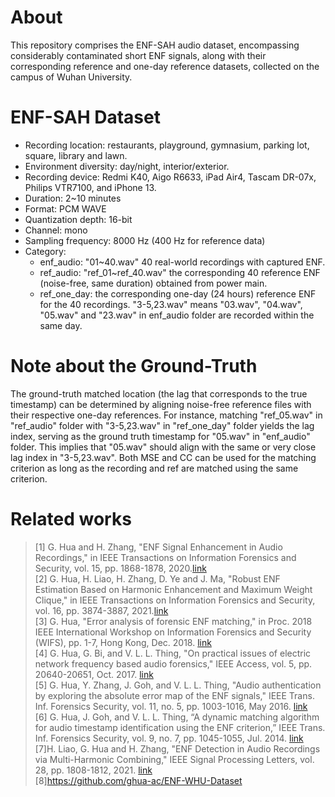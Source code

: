# About
This repository comprises the ENF-SAH audio dataset, encompassing considerably contaminated short ENF signals, along with their corresponding reference and one-day reference datasets, collected on the campus of Wuhan University. 
# ENF-SAH Dataset
* Recording location: restaurants, playground, gymnasium, parking lot, square, library and lawn.
* Environment diversity: day/night, interior/exterior.
* Recording device: Redmi K40, Aigo R6633, iPad Air4, Tascam DR-07x, Philips VTR7100, and iPhone 13.
* Duration: 2~10 minutes
* Format: PCM WAVE
* Quantization depth: 16-bit
* Channel: mono
* Sampling frequency: 8000 Hz (400 Hz for reference data)
* Category:
  * enf_audio: "01~40.wav" 40 real-world recordings with captured ENF.
  * ref_audio: "ref_01~ref_40.wav" the corresponding 40 reference ENF (noise-free, same duration) obtained from power main.
  * ref_one_day: the corresponding one-day (24 hours) reference ENF for the 40 recordings. "3-5,23.wav" means "03.wav", "04.wav", "05.wav" and "23.wav" in enf_audio folder are recorded within the same day.
# Note about the Ground-Truth 
The ground-truth matched location (the lag that corresponds to the true timestamp) can be determined by aligning noise-free reference files with their respective one-day references. For instance, matching "ref_05.wav" in "ref_audio" folder with "3-5,23.wav" in "ref_one_day" folder yields the lag index, serving as the ground truth timestamp for "05.wav" in "enf_audio" folder. This implies that "05.wav" should align with the same or very close lag index in "3-5,23.wav". Both MSE and CC can be used for the matching criterion as long as the recording and ref are matched using the same criterion.
 
# Related works
 >\[1] G. Hua and H. Zhang, "ENF Signal Enhancement in Audio Recordings," in IEEE Transactions on Information Forensics and Security, vol. 15, pp. 1868-1878, 2020.[link](https://ieeexplore.ieee.org/abstract/document/8894138)<br>
  >\[2] G. Hua, H. Liao, H. Zhang, D. Ye and J. Ma, "Robust ENF Estimation Based on Harmonic Enhancement and Maximum Weight Clique," in IEEE Transactions on Information Forensics and Security, vol. 16, pp. 3874-3887, 2021.[link](https://ieeexplore.ieee.org/abstract/document/9494518)<br>
  > \[3] G. Hua, "Error analysis of forensic ENF matching," in Proc. 2018 IEEE International Workshop on Information Forensics and Security (WIFS), pp. 1-7, Hong Kong, Dec. 2018. [link](https://ieeexplore.ieee.org/document/8630786)<br>
  > \[4] G. Hua, G. Bi, and V. L. L. Thing, "On practical issues of electric network frequency based audio forensics," IEEE Access, vol. 5, pp. 20640-20651, Oct. 2017. [link](https://ieeexplore.ieee.org/document/7807225)<br>
  > \[5] G. Hua, Y. Zhang, J. Goh, and V. L. L. Thing, "Audio authentication by exploring the absolute error map of the ENF signals," IEEE Trans. Inf. Forensics Security, vol. 11, no. 5, pp. 1003-1016, May 2016. [link](https://ieeexplore.ieee.org/document/7378470)<br>
  > \[6] G. Hua, J. Goh, and V. L. L. Thing, “A dynamic matching algorithm for audio timestamp identification using the ENF criterion,” IEEE Trans. Inf. Forensics Security, vol. 9, no. 7, pp. 1045-1055, Jul. 2014. [link](https://ieeexplore.ieee.org/document/6808537)<br>
  > \[7]H. Liao, G. Hua and H. Zhang, "ENF Detection in Audio Recordings via Multi-Harmonic Combining," IEEE Signal Processing Letters, vol. 28, pp. 1808-1812, 2021. [link](https://ieeexplore.ieee.org/document/9528023)<br>
  > \[8]https://github.com/ghua-ac/ENF-WHU-Dataset


  
